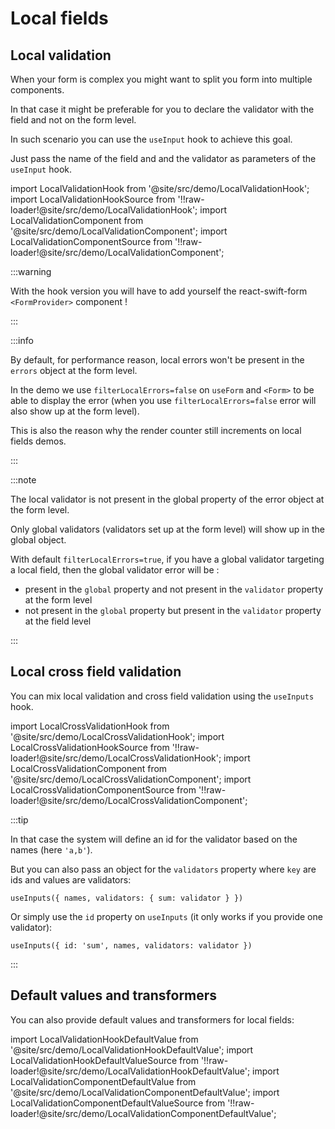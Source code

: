 # Local fields

## Local validation

When your form is complex you might want to split you form into multiple components.

In that case it might be preferable for you to declare the validator with the field and not on the form level.

In such scenario you can use the `useInput` hook to achieve this goal.

Just pass the name of the field and and the validator as parameters of the `useInput` hook.

import LocalValidationHook from '@site/src/demo/LocalValidationHook';
import LocalValidationHookSource from '!!raw-loader!@site/src/demo/LocalValidationHook';
import LocalValidationComponent from '@site/src/demo/LocalValidationComponent';
import LocalValidationComponentSource from '!!raw-loader!@site/src/demo/LocalValidationComponent';

<DemoTabs Component={LocalValidationComponent} Hook={LocalValidationHook} componentCode={LocalValidationComponentSource} componentMetastring="{5-6,9}" hookCode={LocalValidationHookSource} hookMetastring="{6-7,10,24,30,35}" withModes withRevalidateModes />

:::warning

With the hook version you will have to add yourself the react-swift-form `<FormProvider>` component !

:::

:::info

By default, for performance reason, local errors won't be present in the `errors` object at the form level.

In the demo we use `filterLocalErrors=false` on `useForm` and `<Form>` to be able to display the error (when you use `filterLocalErrors=false` error will also show up at the form level).

This is also the reason why the render counter still increments on local fields demos.

:::

:::note

The local validator is not present in the global property of the error object at the form level.

Only global validators (validators set up at the form level) will show up in the global object.

With default `filterLocalErrors=true`, if you have a global validator targeting a local field, then the global validator error will be :

- present in the `global` property and not present in the `validator` property at the form level
- not present in the `global` property but present in the `validator` property at the field level

:::

## Local cross field validation

You can mix local validation and cross field validation using the `useInputs` hook.

import LocalCrossValidationHook from '@site/src/demo/LocalCrossValidationHook';
import LocalCrossValidationHookSource from '!!raw-loader!@site/src/demo/LocalCrossValidationHook';
import LocalCrossValidationComponent from '@site/src/demo/LocalCrossValidationComponent';
import LocalCrossValidationComponentSource from '!!raw-loader!@site/src/demo/LocalCrossValidationComponent';

<DemoTabs Component={LocalCrossValidationComponent} Hook={LocalCrossValidationHook} componentCode={LocalCrossValidationComponentSource} componentMetastring="{5-9,12}" hookCode={LocalCrossValidationHookSource} hookMetastring="{6-10,13,30,36,41}" withModes withRevalidateModes />

:::tip

In that case the system will define an id for the validator based on the names (here `'a,b'`).

But you can also pass an object for the `validators` property where `key` are ids and values are validators:

`useInputs({ names, validators: { sum: validator } })`

Or simply use the `id` property on `useInputs` (it only works if you provide one validator):

`useInputs({ id: 'sum', names, validators: validator })`

:::

## Default values and transformers

You can also provide default values and transformers for local fields:

import LocalValidationHookDefaultValue from '@site/src/demo/LocalValidationHookDefaultValue';
import LocalValidationHookDefaultValueSource from '!!raw-loader!@site/src/demo/LocalValidationHookDefaultValue';
import LocalValidationComponentDefaultValue from '@site/src/demo/LocalValidationComponentDefaultValue';
import LocalValidationComponentDefaultValueSource from '!!raw-loader!@site/src/demo/LocalValidationComponentDefaultValue';

<DemoTabs Component={LocalValidationComponentDefaultValue} Hook={LocalValidationHookDefaultValue} componentCode={LocalValidationComponentDefaultValueSource} componentMetastring="{7,9}" hookCode={LocalValidationHookDefaultValueSource} hookMetastring="{8,10}" withModes withRevalidateModes />
